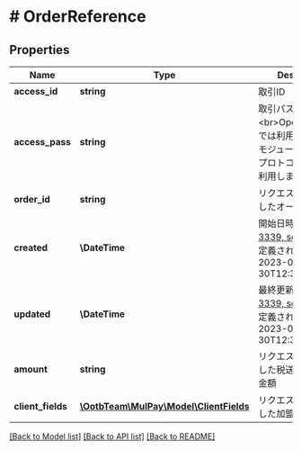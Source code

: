 # # OrderReference

## Properties

Name | Type | Description | Notes
------------ | ------------- | ------------- | -------------
**access_id** | **string** | 取引ID | [optional]
**access_pass** | **string** | 取引パスワード&lt;br&gt;OpenAPIタイプでは利用しません。モジュールタイプ・プロトコルタイプで利用します。 | [optional]
**order_id** | **string** | リクエスト時に設定したオーダーID | [optional]
**created** | **\DateTime** | 開始日時&lt;br&gt; [RFC 3339, section 5.6](https://tools.ietf.org/html/rfc3339#section-5.6)で定義された表記   例) 2023-05-30T12:34:56+09:00 | [optional]
**updated** | **\DateTime** | 最終更新日時   [RFC 3339, section 5.6](https://tools.ietf.org/html/rfc3339#section-5.6)で定義された表記   例) 2023-05-30T12:34:56+09:00 | [optional]
**amount** | **string** | リクエスト時に設定した税送料込の取引金額 | [optional]
**client_fields** | [**\OotbTeam\MulPay\Model\ClientFields**](ClientFields.md) | リクエスト時に設定した加盟店自由項目 | [optional]

[[Back to Model list]](../../README.md#models) [[Back to API list]](../../README.md#endpoints) [[Back to README]](../../README.md)
